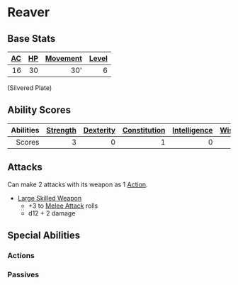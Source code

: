 # Reaver

## Base Stats

| [AC](../../../Player%20Characters/Derived%20Statistics/Armor%20Class.md) | [HP](../../../Player%20Characters/Derived%20Statistics/Health%20Points.md) | [Movement](../../../Game%20Procedures/Movement.md) | [Level](../../../Player%20Characters/Derived%20Statistics/Level.md) |
| -----------------------------------------------------------------------: | -------------------------------------------------------------------------: | -------------------------------------------------: | ------------------------------------------------------------------: |
|                                                                       16 |                                                                         30 |                                                30' |                                                                   6 |

(Silvered Plate)

## Ability Scores

| Abilities | [Strength](../../../Player%20Characters/Chosen%20Statistics/Strength.md) | [Dexterity](../../../Player%20Characters/Chosen%20Statistics/Dexterity.md) | [Constitution](../../../Player%20Characters/Chosen%20Statistics/Constitution.md) | [Intelligence](../../../Player%20Characters/Chosen%20Statistics/Intelligence.md) | [Wisdom](../../../Player%20Characters/Chosen%20Statistics/Wisdom.md)<br> | [Charisma](../../../Player%20Characters/Chosen%20Statistics/Charisma.md)<br> |
| --------: | -----------------------------------------------------------------------: | -------------------------------------------------------------------------: | -------------------------------------------------------------------------------: | -------------------------------------------------------------------------------: | -----------------------------------------------------------------------: | ---------------------------------------------------------------------------: |
|    Scores |                                                                        3 |                                                                          0 |                                                                                1 |                                                                                0 |                                                                        0 |                                                                            2 |

## Attacks

Can make 2 attacks with its weapon as 1 [Action](../../../Game%20Procedures/Action.md).

- [Large Skilled Weapon](../../../Items/Individual%20Item%20Cards/Weapons/Melee%20Weapons/Large%20Skilled%20Weapon.md)
	- +3 to [Melee Attack](../../../Game%20Procedures/Melee%20Attack.md) rolls
	- d12 + 2 damage

## Special Abilities

### Actions

### Passives
